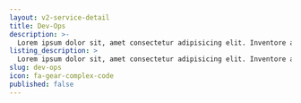 ```yaml
---
layout: v2-service-detail
title: Dev-Ops
description: >-
  Lorem ipsum dolor sit, amet consectetur adipisicing elit. Inventore ab animi sapiente eum distinctio accusantium voluptatem tenetur officiis ratione numquam expedita corrupti, modi ullam? Assumenda amet in error quia maiores.
listing_description: >
  Lorem ipsum dolor sit, amet consectetur adipisicing elit. Inventore ab animi sapiente eum distinctio accusantium voluptatem tenetur officiis ratione numquam expedita corrupti, modi ullam? Assumenda amet in error quia maiores.
slug: dev-ops
icon: fa-gear-complex-code
published: false
---
```


